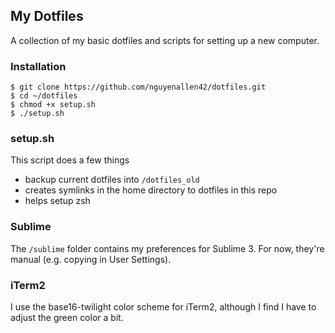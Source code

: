 ## My Dotfiles

A collection of my basic dotfiles and scripts for setting up a new computer.

### Installation

```
$ git clone https://github.com/nguyenallen42/dotfiles.git
$ cd ~/dotfiles
$ chmod +x setup.sh
$ ./setup.sh
```

### setup.sh

This script does a few things
- backup current dotfiles into `/dotfiles_old`
- creates symlinks in the home directory to dotfiles in this repo
- helps setup zsh

### Sublime

The `/sublime` folder contains my preferences for Sublime 3. For now, they're manual
(e.g. copying in User Settings).

### iTerm2

I use the base16-twilight color scheme for iTerm2, although I find I have to adjust
the green color a bit.
